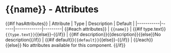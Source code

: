 # {{name}} - Attributes

{{#if hasAttributes}}
| Attribute | Type | Description | Default |
|-----------|------|-------------|---------|
{{#each attributes}}
| `{{name}}` | {{#if type.text}}`{{type.text}}`{{else}}-{{/if}} | {{#if description}}{{description}}{{else}}No description{{/if}} | {{#if default}}`{{default}}`{{else}}-{{/if}} |
{{/each}}
{{else}}
No attributes available for this component.
{{/if}}